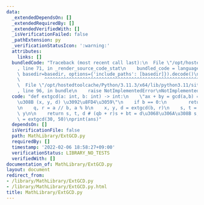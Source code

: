```yaml
---
data:
  _extendedDependsOn: []
  _extendedRequiredBy: []
  _extendedVerifiedWith: []
  _isVerificationFailed: false
  _pathExtension: py
  _verificationStatusIcon: ':warning:'
  attributes:
    links: []
  bundledCode: "Traceback (most recent call last):\n  File \"/opt/hostedtoolcache/Python/3.11.3/x64/lib/python3.11/site-packages/onlinejudge_verify/documentation/build.py\"\
    , line 71, in _render_source_code_stat\n    bundled_code = language.bundle(stat.path,\
    \ basedir=basedir, options={'include_paths': [basedir]}).decode()\n          \
    \         ^^^^^^^^^^^^^^^^^^^^^^^^^^^^^^^^^^^^^^^^^^^^^^^^^^^^^^^^^^^^^^^^^^^^^^^^^^^^^^^^^\n\
    \  File \"/opt/hostedtoolcache/Python/3.11.3/x64/lib/python3.11/site-packages/onlinejudge_verify/languages/python.py\"\
    , line 96, in bundle\n    raise NotImplementedError\nNotImplementedError\n"
  code: "def extgcd(a: int, b: int) -> int:\n    \"ax + by = gcd(a,b) = d \u3068\u306A\
    \u308B (x, y, d) \u3092\u8FD4\u3059\"\n    if b == 0:\n        return (1, 0, a)\n\
    \n    q, r = a // b, a % b\n    x, y, d = extgcd(b, r)\n    s, t = y, x - q *\
    \ y\n\n    return s, t, d # (qb + r)s + bt = d\u3068\u306A\u308B s, t, d\n\nans\
    \ = extgcd(30, 50)\nprint(ans)"
  dependsOn: []
  isVerificationFile: false
  path: MathLibrary/ExtGCD.py
  requiredBy: []
  timestamp: '2022-02-06 18:58:27+09:00'
  verificationStatus: LIBRARY_NO_TESTS
  verifiedWith: []
documentation_of: MathLibrary/ExtGCD.py
layout: document
redirect_from:
- /library/MathLibrary/ExtGCD.py
- /library/MathLibrary/ExtGCD.py.html
title: MathLibrary/ExtGCD.py
---
```

